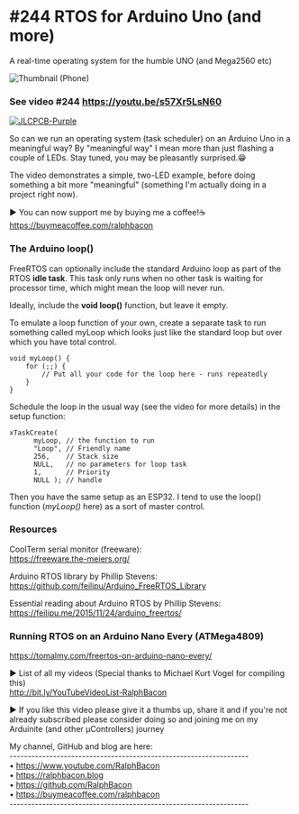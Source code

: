 # #244 RTOS for Arduino Uno (and more)
A real-time operating system for the humble UNO (and Mega2560 etc)

![Thumbnail (Phone)](https://user-images.githubusercontent.com/20911308/169022328-e084c6d7-bc4f-426a-96e9-ac823039eb91.jpg)  
### See video #244 https://youtu.be/s57Xr5LsN60   

[![JLCPCB-Purple](https://user-images.githubusercontent.com/20911308/159024530-3e083ca1-fea4-4ba9-97d3-a3af3fb979d2.png)](https://www.jlcpcb.com/cem)  

So can we run an operating system (task scheduler) on an Arduino Uno in a meaningful way? By "meaningful way" I mean more than just flashing a couple of LEDs. Stay tuned, you may be pleasantly surprised.😁  

The video demonstrates a simple, two-LED example, before doing something a bit more "meaningful" (something I'm actually doing in a project right now).

► You can now support me by buying me a coffee!☕
https://buymeacoffee.com/ralphbacon  

### The Arduino loop()

FreeRTOS can optionally include the standard Arduino loop as part of the RTOS **idle task**. This task only runs when no other task is waiting for processor time, which might mean the loop will never run.

Ideally, include the **void loop()** function, but leave it empty. 

To emulate a loop function of your own, create a separate task to run something called myLoop which looks just like the standard loop but over which you have total control.
```
void myLoop() {
    for (;;) {
        // Put all your code for the loop here - runs repeatedly
    }
}
```
Schedule the loop in the usual way (see the video for more details) in the setup function:
```
xTaskCreate(
      myLoop, // the function to run
      "Loop", // Friendly name
      256,    // Stack size
      NULL,   // no parameters for loop task
      1,      // Priority
      NULL ); // handle
```
Then you have the same setup as an ESP32. I tend to use the loop() function (*myLoop()* here) as a sort of master control.

### Resources

CoolTerm serial monitor (freeware):  
https://freeware.the-meiers.org/  

Arduino RTOS library by Phillip Stevens:  
https://github.com/feilipu/Arduino_FreeRTOS_Library  

Essential reading about Arduino RTOS by Phillip Stevens:  
https://feilipu.me/2015/11/24/arduino_freertos/  

### Running RTOS on an Arduino Nano Every (ATMega4809)  
https://tomalmy.com/freertos-on-arduino-nano-every/  

► List of all my videos
(Special thanks to Michael Kurt Vogel for compiling this)  
http://bit.ly/YouTubeVideoList-RalphBacon

► If you like this video please give it a thumbs up, share it and if you're not already subscribed please consider doing so and joining me on my Arduinite (and other μControllers) journey

My channel, GitHub and blog are here:  
\------------------------------------------------------------------  
• https://www.youtube.com/RalphBacon  
• https://ralphbacon.blog  
• https://github.com/RalphBacon  
• https://buymeacoffee.com/ralphbacon  
\------------------------------------------------------------------



